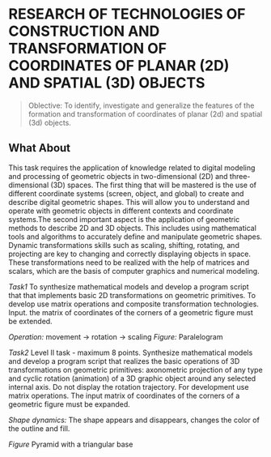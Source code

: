 # RESEARCH OF TECHNOLOGIES OF CONSTRUCTION AND TRANSFORMATION OF COORDINATES OF PLANAR (2D) AND SPATIAL (3D) OBJECTS

> Oblective:
> To identify, investigate and generalize the features of the formation and transformation of
> coordinates of planar (2d) and spatial (3d) objects.

## What About

This task requires the application of knowledge related to digital modeling and processing of geometric objects in two-dimensional (2D) and three-dimensional (3D) spaces. The first thing that will be mastered is the use of different coordinate systems (screen, object, and global) to create and describe digital geometric shapes. This will allow you to understand and operate with geometric objects in different contexts and coordinate systems.The second important aspect is the application of geometric methods to describe 2D and 3D objects. This includes using mathematical tools and algorithms to accurately define and manipulate geometric shapes.
Dynamic transformations skills such as scaling, shifting, rotating, and projecting are key to changing and correctly displaying objects in space. These transformations need to be realized with the help of matrices and scalars, which are the basis of computer graphics and numerical modeling.

_Task1_
To synthesize mathematical models and develop a program script that
that implements basic 2D transformations on geometric primitives. To develop
use matrix operations and composite transformation technologies. Input.
the matrix of coordinates of the corners of a geometric figure must be extended.

_Operation:_
movement -> rotation -> scaling
_Figure:_
Paralelogram

_Task2_
Level II task - maximum 8 points.
Synthesize mathematical models and develop a program script that
realizes the basic operations of 3D transformations on geometric primitives: axonometric
projection of any type and cyclic rotation (animation) of a 3D graphic object around
any selected internal axis. Do not display the rotation trajectory. For development
use matrix operations. The input matrix of coordinates of the corners of a geometric figure
must be expanded.

_Shape dynamics:_
The shape appears and disappears,
changes the color of the outline and fill.

_Figure_
Pyramid with a triangular base
